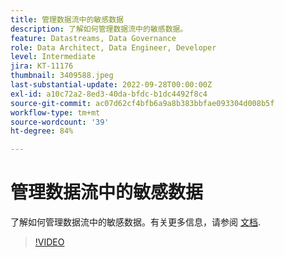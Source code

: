 ```yaml
---
title: 管理数据流中的敏感数据
description: 了解如何管理数据流中的敏感数据。
feature: Datastreams, Data Governance
role: Data Architect, Data Engineer, Developer
level: Intermediate
jira: KT-11176
thumbnail: 3409588.jpeg
last-substantial-update: 2022-09-28T00:00:00Z
exl-id: a10c72a2-8ed3-40da-bfdc-b1dc4492f8c4
source-git-commit: ac07d62cf4bfb6a9a8b383bbfae093304d008b5f
workflow-type: tm+mt
source-wordcount: '39'
ht-degree: 84%

---
```


# 管理数据流中的敏感数据

了解如何管理数据流中的敏感数据。有关更多信息，请参阅 [文档](https://experienceleague.adobe.com/docs/experience-platform/edge/datastreams/overview.html?lang=zh-Hans).

>[!VIDEO](https://video.tv.adobe.com/v/3409588/?quality=12&learn=on)
